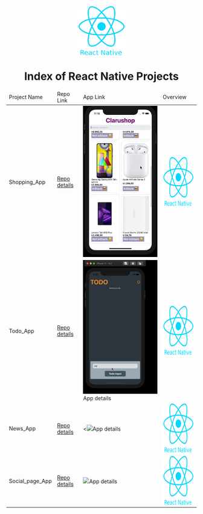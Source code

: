 <p align="center"> 
    <img align="center" src='logo_rn.png' height=130>

<h1 align="center">Index of React Native Projects</h1>
</p>
<table>
    <thead>
        <tr>
            <td>Project Name</td>
            <td>Repo Link</td>
            <td>App Link</td>
            <td>Overview</td>
        </tr>
    </thead>
    <tbody> <tr>
            <td>Shopping_App</td>
            <td><a href="https://github.com/Meltem-Karaagac/Shopping_project_ReactNative" target="_blank"> Repo details</a></td>
            <td><img src="img/shopping.gif" height="400"</td>
            <td><img src='logo_rn.png'  alt="react native" height="130"></td> 
        </tr>
        <tr>
            <td>Todo_App</td>
            <td><a href="https://github.com/Meltem-Karaagac/My_todolist_ReactNative" target="_blank"> Repo details</a></td>
            <td><img src="img/todo.gif"target="_blank">App details</a></td>
            <td><img src='logo_rn.png'  alt="react native"  height="130"></td> 
        </tr>
        <tr>
            <td>News_App</td>
            <td><a href="https://https://github.com/Meltem-Karaagac/News_page_ReactNative" target="_blank">Repo details</a></td>
            <td><<img src="img/news_page.gif"target="_blank">App details</a></td>
            <td><img src='logo_rn.png'  alt="react native" height="130"></td> 
        </tr>
        <tr>
            <td>Social_page_App</td>
            <td><a href="https://https://github.com/Meltem-Karaagac/Social_page_ReactNative" target="_blank">Repo details</a></td>
            <td><img src="img/social_page.gif"target="_blank">App details</a></td>
            <td><img src='logo_rn.png'alt="react native" height="130"></td> 
        </tr>
        </td> 
        </tr>
    </tbody>
</table>


  



